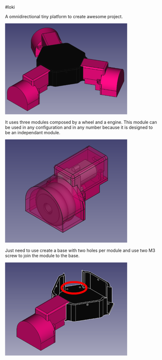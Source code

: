 #loki

A omnidirectional tiny platform to create awesome project.

![](img/loki.png)

It uses three modules composed by a wheel and a engine. This module can be used in any configuration and in any number because it is designed to be an independant module.

![](img/wheel.png)

Just need to use create a base with two holes per module and use two M3 screw to join the module to the base.

![](img/3base.png)